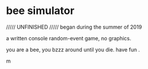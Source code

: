 # bee simulator

///// UNFINISHED /////
began during the summer of 2019


a written console random-event game, no graphics.

 
you are a bee, you bzzz around until you die. have fun .
 
 
m
